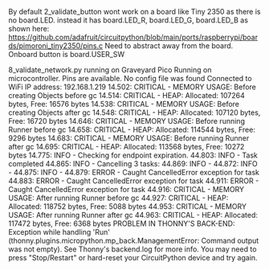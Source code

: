 By default 2_validate_button wont work on a board like Tiny 2350 as there
is no board.LED. instead it has board.LED_R, board.LED_G, board.LED_B as
shown here: https://github.com/adafruit/circuitpython/blob/main/ports/raspberrypi/boards/pimoroni_tiny2350/pins.c
Need to abstract away from the board. Onboard button is board.USER_SW

8_validate_network.py running on Graveyard Pico
Running on microcontroller. Pins are available.
No config file was found
Connected to WiFi
IP address:  192.168.1.219
14.502: CRITICAL - MEMORY USAGE: Before creating Objects before gc
14.514: CRITICAL - HEAP: Allocated: 107264 bytes, Free: 16576 bytes
14.538: CRITICAL - MEMORY USAGE: Before creating Objects after gc
14.548: CRITICAL - HEAP: Allocated: 107120 bytes, Free: 16720 bytes
14.646: CRITICAL - MEMORY USAGE: Before running Runner before gc
14.658: CRITICAL - HEAP: Allocated: 114544 bytes, Free: 9296 bytes
14.683: CRITICAL - MEMORY USAGE: Before running Runner after gc
14.695: CRITICAL - HEAP: Allocated: 113568 bytes, Free: 10272 bytes
14.775: INFO - Checking for endpoint expiration.
44.803: INFO - Task completed <closure>
44.865: INFO - Cancelling 3 tasks:
44.869: INFO -   <Task>
44.872: INFO -   <Task>
44.875: INFO -   <Task>
44.879: ERROR - Caught CancelledError exception for task <closure>
44.883: ERROR - Caught CancelledError exception for task <closure>
44.911: ERROR - Caught CancelledError exception for task <closure>
44.916: CRITICAL - MEMORY USAGE: After running Runner before gc
44.927: CRITICAL - HEAP: Allocated: 118752 bytes, Free: 5088 bytes
44.953: CRITICAL - MEMORY USAGE: After running Runner after gc
44.963: CRITICAL - HEAP: Allocated: 117472 bytes, Free: 6368 bytes
PROBLEM IN THONNY'S BACK-END: Exception while handling 'Run' (thonny.plugins.micropython.mp_back.ManagementError:
Command output was not empty).
See Thonny's backend.log for more info.
You may need to press "Stop/Restart" or hard-reset your CircuitPython device and try again.
